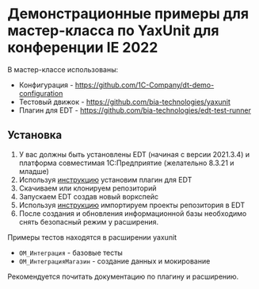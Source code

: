 # Демонстрационные примеры для мастер-класса по YaxUnit для конференции IE 2022

В мастер-классе использованы:

* Конфигурация - https://github.com/1C-Company/dt-demo-configuration
* Тестовый движок - https://github.com/bia-technologies/yaxunit
* Плагин для EDT - https://github.com/bia-technologies/edt-test-runner

## Установка

1. У вас должны быть установлены EDT (начиная с версии 2021.3.4) и платформа совместимая 1С:Предприятие (желательно 8.3.21 и младше)
2. Используя [инструкцию](https://github.com/bia-technologies/edt-test-runner/blob/master/docs/%D0%A3%D1%81%D1%82%D0%B0%D0%BD%D0%BE%D0%B2%D0%BA%D0%B0.md) установим плагин для EDT
3. Скачиваем или клонируем репозиторий
4. Запускаем EDT создав новый воркспейс
5. Используя [инструкцию](https://github.com/bia-technologies/yaxunit/blob/master/docs/install.md) импортируем проекты репозитория в EDT
6. После создания и обновления информационной базы необходимо снять безопасный режим у расширения.

Примеры тестов находятся в расширении yaxunit

* `ОМ_Интеграция` - базовые тесты
* `ОМ_ИнтеграцияМагазин` - создание данных и мокирование

Рекомендуется почитать документацию по плагину и расширению.